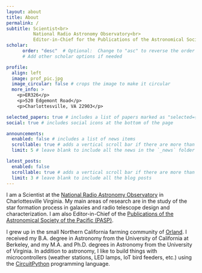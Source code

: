 ```yaml
---
layout: about
title: About
permalink: /
subtitle: Scientist<br>
          National Radio Astronomy Observatory<br>
          Editor-in-Chief for the Publications of the Astronomical Society of the Pacific (PASP)
scholar:
      order: "desc"  # Optional:  Change to "asc" to reverse the order
      # Add other scholar options if needed

profile:
  align: left
  image: prof_pic.jpg
  image_circular: false # crops the image to make it circular
  more_info: >
    <p>ER326</p>
    <p>520 Edgemont Road</p>
    <p>Charlottesville, VA 22903</p>

selected_papers: true # includes a list of papers marked as "selected={true}"
social: true # includes social icons at the bottom of the page

announcements:
  enabled: false # includes a list of news items
  scrollable: true # adds a vertical scroll bar if there are more than 3 news items
  limit: 5 # leave blank to include all the news in the `_news` folder

latest_posts:
  enabled: false
  scrollable: true # adds a vertical scroll bar if there are more than 3 new posts items
  limit: 3 # leave blank to include all the blog posts
---
```


I am a Scientist at the [National Radio Astronomy Observatory](https://science.nrao.edu) in Charlottesville Virginia.  My main areas of research are in the study of the star formation process in galaxies and radio telescope design and characterization.  I am also Editor-in-Chief of the [Publications of the Astronomical Society of the Pacific (PASP)](https://iopscience.iop.org/pasp).

I grew up in the small Northern California farming community of [Orland](https://www.cityoforland.com/).  I received my B.A. degree in Astronomy from the University of California at Berkeley, and my M.A. and Ph.D. degrees in Astronomy from the University of Virginia. In addition to astronomy, I like to build things with microcontrollers (weather stations, LED lamps, IoT bird feeders, etc.) using the [CircuitPython](https://circuitpython.org) programming language.

